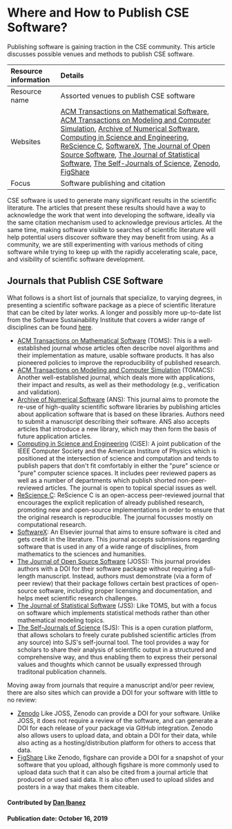 # Where and How to Publish CSE Software?

Publishing software is gaining traction in the CSE community. This
article discusses possible venues and methods to publish CSE software.

Resource information | Details 
:--- | :--- 
Resource name | Assorted venues to publish CSE software
Websites | [ACM Transactions on Mathematical Software](http://toms.acm.org), [ACM Transactions on Modeling and Computer Simulation](http://tomacs.acm.org/about.cfm), [Archive of Numerical Software](http://journals.ub.uni-heidelberg.de/index.php/ans/), [Computing in Science and Engineering](https://www.computer.org/csdl/magazine/cs), [ReScience C](http://rescience.github.io), [SoftwareX](https://www.journals.elsevier.com/softwarex/), [The Journal of Open Source Software](http://joss.theoj.org), [The Journal of Statistical Software](https://www.jstatsoft.org/index), [The Self-Journals of Science](http://www.sjscience.org), [Zenodo](https://zenodo.org), [FigShare](https://figshare.com)
Focus |  Software publishing and citation

CSE software is used to generate many significant results in the
scientific literature.  The articles that present these results
should have a way to acknowledge the work that went into developing
the software, ideally via the same citation mechanism used to
acknowledge previous articles.  At the same time, making software
visible to searches of scientific literature will help potential
users discover software they may benefit from using.  As a community,
we are still experimenting with various methods of citing software
while trying to keep up with the rapidly accelerating scale, pace,
and visibility of scientific software development.

## Journals that Publish CSE Software

What follows is a short list of journals that specialize, to varying
degrees, in presenting a scientific software package as a piece of
scientific literature that can be cited by later works.  A longer
and possibly more up-to-date list from the Software Sustainability
Institute that covers a wider range of disciplines can be found
[here](https://www.software.ac.uk/which-journals-should-i-publish-my-software).

<!-- In alphabetical order by JOURNAL NAME (not initials) -->
 
 - [ACM Transactions on Mathematical Software](http://toms.acm.org) (TOMS):
   This is a well-established journal whose articles often describe
   novel algorithms and their implementation as mature, usable
   software products.
   It has also pioneered policies to improve the reproducibility
   of published research.
 - [ACM Transactions on Modeling and Computer Simulation](http://tomacs.acm.org/about.cfm) (TOMACS):
   Another well-established journal, which deals more with applications,
   their impact and results, as well as their methodology
   (e.g., verification and validation).
 - [Archive of Numerical Software](http://journals.ub.uni-heidelberg.de/index.php/ans/) (ANS):
   This journal aims to promote the re-use of high-quality scientific
   software libraries by publishing articles about application software
   that is based on these libraries.
   Authors need to submit a manuscript describing their software.
   ANS also accepts articles that introduce a new library, which may
   then form the basis of future application articles.
 - [Computing in Science and
   Engineering](https://www.computer.org/csdl/magazine/cs) (CiSE):
   A joint publication of the IEEE Computer Society and the American
   Institure of Physics which is positioned at the intersection of
   science and computation and tends to publish papers that don't
   fit comfortably in either the "pure" science or "pure" computer
   science spaces.  It includes peer reviewed papers as well as a
   number of departments which publish shorted non-peer-reviewed
   articles.  The journal is open to topical special issues as well.
 - [ReScience C](http://rescience.github.io): ReScience C is an
   open-access peer-reviewed journal that encourages the explicit
   replication of already published research, promoting new and
   open-source implementations in order to ensure that the original
   research is reproducible. The journal focusses mostly on
   computational research.
 - [SoftwareX](https://www.journals.elsevier.com/softwarex/):
   An Elsevier journal that aims to ensure software
   is cited and gets credit in the literature.
   This journal accepts submissions regarding software that is used
   in any of a wide range of disciplines, from mathematics to the
   sciences and humanities.
 - [The Journal of Open Source Software](http://joss.theoj.org) (JOSS): This journal provides
   authors with a DOI for their software package without requiring a
   full-length manuscript.
   Instead, authors must demonstrate (via a form of peer review) that
   their package follows certain best practices of open-source software,
   including proper licensing and documentation,
   and helps meet scientific research challenges.
 - [The Journal of Statistical Software](https://www.jstatsoft.org/index) (JSS):
   Like TOMS, but with a focus on software which implements statistical
   methods rather than other mathematical modeling topics.  
 - [The Self-Journals of Science](http://www.sjscience.org)
   (SJS): This is a open curation platform, that allows scholars
   to freely curate published scientific articles (from any source)
   into SJS's self-journal tool. The tool provides a way for scholars
   to share their analysis of scientific output in a structured and
   comprehensive way, and thus enabling them to express their
   personal values and thoughts which cannot be usually expressed
   through traditonal publication channels.
 
 
Moving away from journals that require a manuscript and/or peer review, there are also
sites which can provide a DOI for your software with little to no review:
 - [Zenodo](https://zenodo.org)
   Like JOSS, Zenodo can provide a DOI for your software.
   Unlike JOSS, it does not require a review of the software,
   and can generate a DOI for each release of your package via GitHub
   integration.
   Zenodo also allows users to upload data, and obtain a DOI for their
   data, while also acting as a hosting/distribution platform for others
   to access that data.
 - [FigShare](https://figshare.com)
   Like Zenodo, figshare can provide a DOI for a snapshot of your software
   that you upload, although figshare is more commonly used to upload data
   such that it can also be cited from a journal article that produced or
   used said data.
   It is also often used to upload slides and posters in a way that makes them
   citeable.

#### Contributed by [Dan Ibanez](https://github.com/ibaned "Dan Ibanez")

#### Publication date: October 16, 2019

<!---
Publish: yes
Categories: Collaboration
Topics: software publishing and citation
Tags: journal, service
Level: 2
Prerequisites: defaults
Aggregate: none
--->
